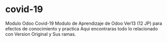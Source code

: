 # covid-19
Modulo Odoo Covid-19
Modulo de Aprendizaje de Odoo Ver13 (12 JP) para efectos de conocimiento y practica
Aqui encontraras todo lo relacionado con Version Original y Sus ramas.
